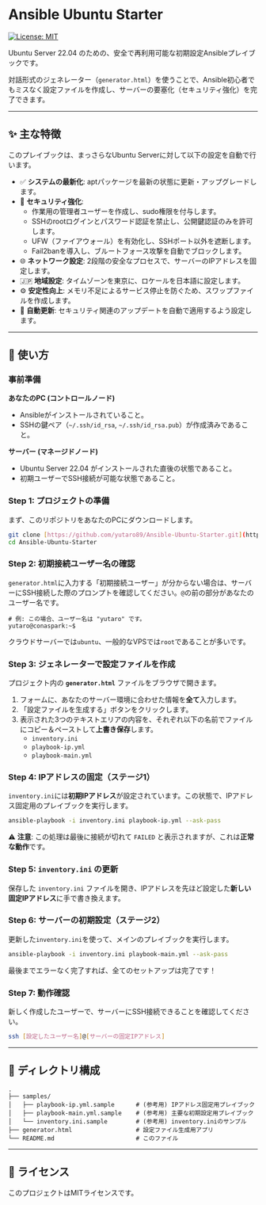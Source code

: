 # Ansible Ubuntu Starter

[![License: MIT](https://img.shields.io/badge/License-MIT-yellow.svg)](https://opensource.org/licenses/MIT)

Ubuntu Server 22.04 のための、安全で再利用可能な初期設定Ansibleプレイブックです。

対話形式のジェネレーター（`generator.html`）を使うことで、Ansible初心者でもミスなく設定ファイルを作成し、サーバーの要塞化（セキュリティ強化）を完了できます。

---

## ✨ 主な特徴

このプレイブックは、まっさらなUbuntu Serverに対して以下の設定を自動で行います。

* ✅ **システムの最新化**: aptパッケージを最新の状態に更新・アップグレードします。
* 🔐 **セキュリティ強化**:
    * 作業用の管理者ユーザーを作成し、sudo権限を付与します。
    * SSHのrootログインとパスワード認証を禁止し、公開鍵認証のみを許可します。
    * UFW（ファイアウォール）を有効化し、SSHポート以外を遮断します。
    * Fail2banを導入し、ブルートフォース攻撃を自動でブロックします。
* 🌐 **ネットワーク設定**: 2段階の安全なプロセスで、サーバーのIPアドレスを固定します。
* 🇯🇵 **地域設定**: タイムゾーンを東京に、ロケールを日本語に設定します。
* ⚙️ **安定性向上**: メモリ不足によるサービス停止を防ぐため、スワップファイルを作成します。
* 🔄 **自動更新**: セキュリティ関連のアップデートを自動で適用するよう設定します。

---

## 🚀 使い方

### 事前準備

**あなたのPC (コントロールノード)**
* Ansibleがインストールされていること。
* SSHの鍵ペア（`~/.ssh/id_rsa`, `~/.ssh/id_rsa.pub`）が作成済みであること。

**サーバー (マネージドノード)**
* Ubuntu Server 22.04 がインストールされた直後の状態であること。
* 初期ユーザーでSSH接続が可能な状態であること。

### Step 1: プロジェクトの準備

まず、このリポジトリをあなたのPCにダウンロードします。
```bash
git clone [https://github.com/yutaro89/Ansible-Ubuntu-Starter.git](https://github.com/yutaro89/Ansible-Ubuntu-Starter.git)
cd Ansible-Ubuntu-Starter
```

### Step 2: 初期接続ユーザー名の確認

`generator.html`に入力する「初期接続ユーザー」が分からない場合は、サーバーにSSH接続した際のプロンプトを確認してください。`@`の前の部分があなたのユーザー名です。
```
# 例: この場合、ユーザー名は "yutaro" です。
yutaro@conaspark:~$
```
クラウドサーバーでは`ubuntu`、一般的なVPSでは`root`であることが多いです。

### Step 3: ジェネレーターで設定ファイルを作成

プロジェクト内の **`generator.html`** ファイルをブラウザで開きます。

1.  フォームに、あなたのサーバー環境に合わせた情報を**全て**入力します。
2.  「設定ファイルを生成する」ボタンをクリックします。
3.  表示された3つのテキストエリアの内容を、それぞれ以下の名前でファイルにコピー＆ペーストして**上書き保存**します。
    * `inventory.ini`
    * `playbook-ip.yml`
    * `playbook-main.yml`

### Step 4: IPアドレスの固定（ステージ1）

`inventory.ini`には**初期IPアドレス**が設定されています。この状態で、IPアドレス固定用のプレイブックを実行します。
```bash
ansible-playbook -i inventory.ini playbook-ip.yml --ask-pass
```
⚠️ **注意**: この処理は最後に接続が切れて `FAILED` と表示されますが、これは**正常な動作**です。

### Step 5: `inventory.ini` の更新

保存した `inventory.ini` ファイルを開き、IPアドレスを先ほど設定した**新しい固定IPアドレス**に手で書き換えます。

### Step 6: サーバーの初期設定（ステージ2）

更新した`inventory.ini`を使って、メインのプレイブックを実行します。
```bash
ansible-playbook -i inventory.ini playbook-main.yml --ask-pass
```
最後までエラーなく完了すれば、全てのセットアップは完了です！

### Step 7: 動作確認

新しく作成したユーザーで、サーバーにSSH接続できることを確認してください。
```bash
ssh [設定したユーザー名]@[サーバーの固定IPアドレス]
```

---

## 📁 ディレクトリ構成

```
.
├── samples/
│   ├── playbook-ip.yml.sample      # (参考用) IPアドレス固定用プレイブック
│   ├── playbook-main.yml.sample    # (参考用) 主要な初期設定用プレイブック
│   └── inventory.ini.sample        # (参考用) inventory.iniのサンプル
├── generator.html                  # 設定ファイル生成用アプリ
└── README.md                       # このファイル
```

---

## 📄 ライセンス

このプロジェクトはMITライセンスです。